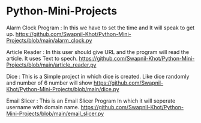 # Python-Mini-Projects

Alarm Clock Program : In this we have to set the time and It will speak to get up.
                      https://github.com/Swapnil-Khot/Python-Mini-Projects/blob/main/alarm_clock.py

Article Reader : In this user should give URL and the program will read the article. It uses Text to spech.
                 https://github.com/Swapnil-Khot/Python-Mini-Projects/blob/main/article_reader.py

Dice : This is a Simple project in which dice is created. Like dice randomly and number of 6 number will show
       https://github.com/Swapnil-Khot/Python-Mini-Projects/blob/main/dice.py

Email Slicer : This is an Email Slicer Program In which it will seperate username with domain name.
               https://github.com/Swapnil-Khot/Python-Mini-Projects/blob/main/email_slicer.py
